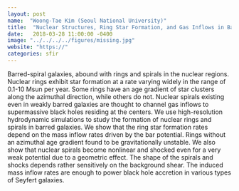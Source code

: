 ```yaml
---
layout: post
name:  "Woong-Tae Kim (Seoul National University)"
title:  "Nuclear Structures, Ring Star Formation, and Gas Inflows in Barred-Spiral Galaxies"
date:   2018-03-28 11:00:00 -0400
image: "../../../../figures/missing.jpg"
website: "https://"
categories: sfir
---
```


Barred-spiral galaxies, abound with rings and spirals in the nuclear 
regions. Nuclear rings exhibit star formation at a rate varying widely 
in the range of 0.1-10 Msun per year. Some rings have an age gradient 
of star clusters along the azimuthal direction, while others do not. 
Nuclear spirals existing even in weakly barred galaxies are thought to 
channel gas inflows to supermassive black holes residing at the 
centers. We use high-resolution hydrodynamic simulations to study the 
formation of nuclear rings and spirals in barred galaxies. We show that 
the ring star formation rates depend on the mass inflow rates driven by 
the bar potential. Rings without an azimuthal age gradient found to be 
gravitationally unstable. We also show that nuclear spirals become 
nonlinear and shocked even for a very weak potential due to a geometric 
effect. The shape of the spirals and shocks depends rather sensitively 
on the background shear. The induced mass inflow rates are enough to 
power black hole accretion in various types of Seyfert galaxies.
